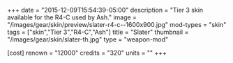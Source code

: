 +++
date = "2015-12-09T15:54:39-05:00"
description = "Tier 3 skin available for the R4-C used by Ash."
image = "/images/gear/skin/preview/slater-r4-c--1600x900.jpg"
mod-types = "skin"
tags = ["skin","Tier 3","R4-C","Ash"]
title = "Slater"
thumbnail = "/images/gear/skin/slater-th.jpg"
type = "weapon-mod"

[cost]
  renown = "12000"
  credits = "320"
  units = ""
+++
